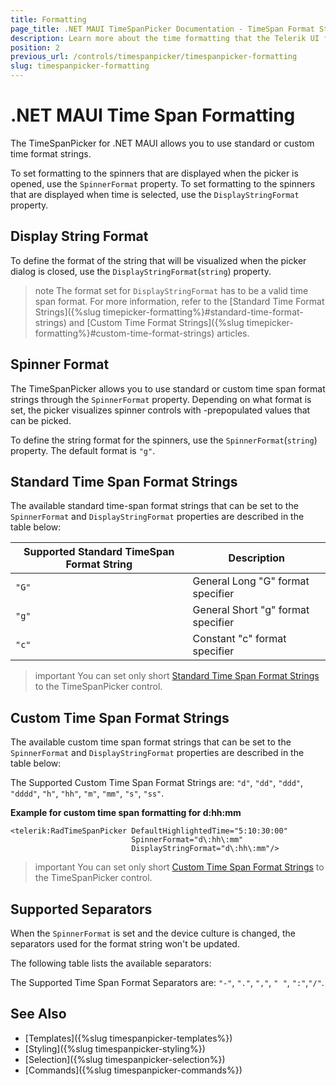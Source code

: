 ```yaml
---
title: Formatting
page_title: .NET MAUI TimeSpanPicker Documentation - TimeSpan Format Strings
description: Learn more about the time formatting that the Telerik UI for .NET MAUI TimeSpanPicker provides.
position: 2
previous_url: /controls/timespanpicker/timespanpicker-formatting
slug: timespanpicker-formatting
---
```


# .NET MAUI Time Span Formatting

The TimeSpanPicker for .NET MAUI allows you to use standard or custom time format strings.

To set formatting to the spinners that are displayed when the picker is opened, use the `SpinnerFormat` property. To set formatting to the spinners that are displayed when time is selected, use the `DisplayStringFormat` property.

## Display String Format

To define the format of the string that will be visualized when the picker dialog is closed, use the `DisplayStringFormat`(`string`) property.

>note The format set for `DisplayStringFormat` has to be a valid time span format. For more information, refer to the [Standard Time Format Strings]({%slug timepicker-formatting%}#standard-time-format-strings) and [Custom Time Format Strings]({%slug timepicker-formatting%}#custom-time-format-strings) articles.

## Spinner Format

The TimeSpanPicker allows you to use standard or custom time span format strings through the `SpinnerFormat` property. Depending on what format is set, the picker visualizes spinner controls with -prepopulated values that can be picked.

To define the string format for the spinners, use the `SpinnerFormat`(`string`) property. The default format is `"g"`.

## Standard Time Span Format Strings

The available standard time-span format strings that can be set to the `SpinnerFormat` and `DisplayStringFormat` properties are described in the table below:

| Supported Standard TimeSpan Format String | Description |
| -------- | -------- |
| `"G"` | General Long "G" format specifier |
| `"g"` | General Short "g" format specifier |
| `"c"` | Constant "c" format specifier |

>important You can set only short [Standard Time Span Format Strings](https://docs.microsoft.com/en-us/dotnet/standard/base-types/standard-timespan-format-strings) to the TimeSpanPicker control.

## Custom Time Span Format Strings

The available custom time span format strings that can be set to the `SpinnerFormat` and `DisplayStringFormat` properties are described in the table below:

The Supported Custom Time Span Format Strings are: `"d"`, `"dd"`, `"ddd"`, `"dddd"`, `"h"`, `"hh"`, `"m"`, `"mm"`, `"s"`, `"ss"`.

**Example for custom time span formatting for d:hh:mm**

```XAML
<telerik:RadTimeSpanPicker DefaultHighlightedTime="5:10:30:00"
                           SpinnerFormat="d\:hh\:mm"
                           DisplayStringFormat="d\:hh\:mm"/>
```

>important You can set only short [Custom Time Span Format Strings](https://docs.microsoft.com/en-us/dotnet/standard/base-types/custom-timespan-format-strings) to the TimeSpanPicker control.

## Supported Separators

When the `SpinnerFormat` is set and the device culture is changed, the separators used for the format string won't be updated.

The following table lists the available separators:

The Supported Time Span Format Separators are: `"-"`, `"."`, `","`, `" "`, `":"`,`"/"`.

## See Also

- [Templates]({%slug timespanpicker-templates%})
- [Styling]({%slug timespanpicker-styling%})
- [Selection]({%slug timespanpicker-selection%})
- [Commands]({%slug timespanpicker-commands%})
